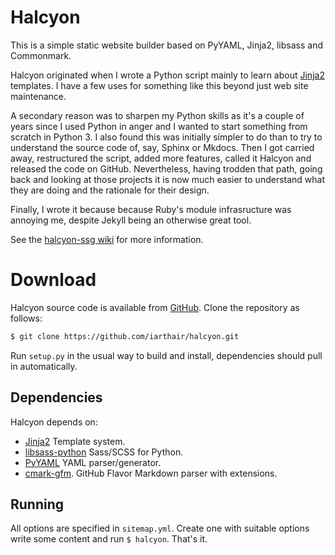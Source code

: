# Halcyon

This is a simple static website builder based on PyYAML, Jinja2, libsass and
Commonmark.

Halcyon originated when I wrote a Python script mainly to learn about
[Jinja2][1] templates. I have a few uses for something like this beyond just
web site maintenance.

A secondary reason was to sharpen my Python skills as it's a couple of years
since I used Python in anger and I wanted to start something from scratch in
Python 3.  I also found this was initially simpler to do than to try to
understand the source code of, say, Sphinx or Mkdocs.  Then I got carried away,
restructured the script, added more features, called it Halcyon and released
the code on GitHub.  Nevertheless, having trodden that path, going back and
looking at those projects it is now much easier to understand what they are
doing and the rationale for their design.

Finally, I wrote it because because Ruby's module infrasructure was annoying
me, despite Jekyll being an otherwise great tool.

See the [halcyon-ssg wiki](https://github.com/iarthair/halcyon-ssg/wiki)
for more information.

# Download

Halcyon source code is available from
[GitHub](https://github.com/iarthair/halcyon).
Clone the repository as follows:

```sh
$ git clone https://github.com/iarthair/halcyon.git
```

Run `setup.py` in the usual way to build and install, dependencies should
pull in automatically.

## Dependencies

Halcyon depends on:

* [Jinja2][1] Template system.
* [libsass-python][2] Sass/SCSS for Python.
* [PyYAML][3] YAML parser/generator.
* [cmark-gfm][4]. GitHub Flavor Markdown parser with extensions.

## Running

All options are specified in `sitemap.yml`. Create one with suitable options
write some content and run `$ halcyon`. That's it.

[1]: https://jinja.palletsprojects.com/en/2.11.x/
[2]: https://sass.github.io/libsass-python/
[3]: https://pyyaml.org/
[4]: https://github.com/github/cmark-gfm.git
